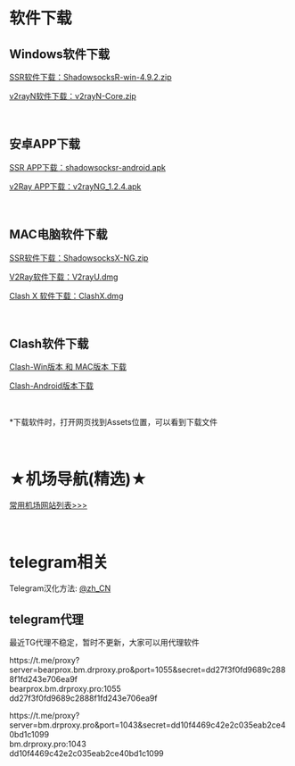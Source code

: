 <h1>软件下载</h1>
<h2>Windows软件下载</h2>
<p><a href="https://github.com/shadowsocksrr/shadowsocksr-csharp/releases" target="_blank">SSR软件下载：ShadowsocksR-win-4.9.2.zip</a></p>
<p><a href="https://github.com/2dust/v2rayN/releases" target="_blank">v2rayN软件下载：v2rayN-Core.zip</a></p>
<br>
<h2>安卓APP下载</h2>
<P><a href="https://github.com/shadowsocksrr/shadowsocksr-android/releases" target="_blank">SSR APP下载：shadowsocksr-android.apk</a></P>
<P><a href="https://github.com/2dust/v2rayNG/releases" target="_blank">v2Ray APP下载：v2rayNG_1.2.4.apk</a></P>
<br>
<h2>MAC电脑软件下载</h2>
<P><a href="https://github.com/qinyuhang/ShadowsocksX-NG-R/releases/download/1.4.4-r8/ShadowsocksX-NG-R8.dmg" target="_blank">SSR软件下载：ShadowsocksX-NG.zip</a></P>
<P><a href="https://github.com/yanue/V2rayU/releases" target="_blank">V2Ray软件下载：V2rayU.dmg</a></P>
<P><a href="https://github.com/yichengchen/clashX/releases" target="_blank">Clash X 软件下载：ClashX.dmg</a></P>
<br>
<h2>Clash软件下载</h2>
<P><a href="https://github.com/Fndroid/clash_for_windows_pkg/releases" target="_blank">Clash-Win版本 和 MAC版本 下载</a></P>
<P><a href="https://github.com/Kr328/ClashForAndroid/releases" target="_blank">Clash-Android版本下载</a></P>
<br>
<p>*下载软件时，打开网页找到Assets位置，可以看到下载文件</p>
<br>
<h1>★机场导航(精选)★</h1>
<P><a href="https://github.com/kjfx/kjfx" target="_blank">常用机场网站列表&gt;&gt;&gt;</a></P>
<br>
<h1>telegram相关</h1>
<p>Telegram汉化方法: <a href="https://t.me/zh_CN" target="_blank">@zh_CN</a></p>

<h2>telegram代理</h2>
<P>最近TG代理不稳定，暂时不更新，大家可以用代理软件</P>
<P>
https://t.me/proxy?server=bearprox.bm.drproxy.pro&port=1055&secret=dd27f3f0fd9689c2888f1fd243e706ea9f<br>
bearprox.bm.drproxy.pro:1055<br>
dd27f3f0fd9689c2888f1fd243e706ea9f
</P>

<P>
https://t.me/proxy?server=bm.drproxy.pro&port=1043&secret=dd10f4469c42e2c035eab2ce40bd1c1099<br>
bm.drproxy.pro:1043<br>
dd10f4469c42e2c035eab2ce40bd1c1099
</P>
